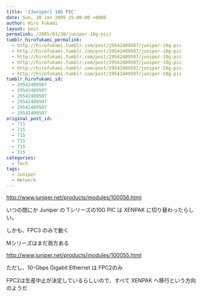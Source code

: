 ```yaml
---
title: '[Juniper] 10G PIC'
date: Sun, 30 Jan 2005 15:00:00 +0000
author: Hiro Fukami
layout: post
permalink: /2005/01/30/juniper-10g-pic/
tumblr_hirofukami_permalink:
  - http://hirofukami.tumblr.com/post/29542409507/juniper-10g-pic
  - http://hirofukami.tumblr.com/post/29542409507/juniper-10g-pic
  - http://hirofukami.tumblr.com/post/29542409507/juniper-10g-pic
  - http://hirofukami.tumblr.com/post/29542409507/juniper-10g-pic
  - http://hirofukami.tumblr.com/post/29542409507/juniper-10g-pic
  - http://hirofukami.tumblr.com/post/29542409507/juniper-10g-pic
tumblr_hirofukami_id:
  - 29542409507
  - 29542409507
  - 29542409507
  - 29542409507
  - 29542409507
  - 29542409507
original_post_id:
  - 715
  - 715
  - 715
  - 715
  - 715
  - 715
categories:
  - Tech
tags:
  - Juniper
  - Network
---
```

<div class="section">
  <p>
    <a href="http://www.juniper.net/products/modules/100056.html" target="_blank"><a href="http://www.juniper.net/products/modules/100056.html" target="_blank">http://www.juniper.net/products/modules/100056.html</a></a>
  </p>
  
  <p>
    いつの間にか Juniper の Tシリーズの10G PIC は XENPAK に切り替わったらしい。
  </p>
  
  <p>
    しかも、FPC3 のみで動く
  </p>
  
  <p>
    Mシリーズはまだ両方ある
  </p>
  
  <p>
    <a href="http://www.juniper.net/products/modules/100055.html" target="_blank"><a href="http://www.juniper.net/products/modules/100055.html" target="_blank">http://www.juniper.net/products/modules/100055.html</a></a>
  </p>
  
  <p>
    ただし、10-Gbps Gigabit Ethernet は FPC2のみ
  </p>
  
  <p>
    FPC2は生産中止が決定しているらしいので、すべて XENPAK へ移行という方向のようだ
  </p>
</div>